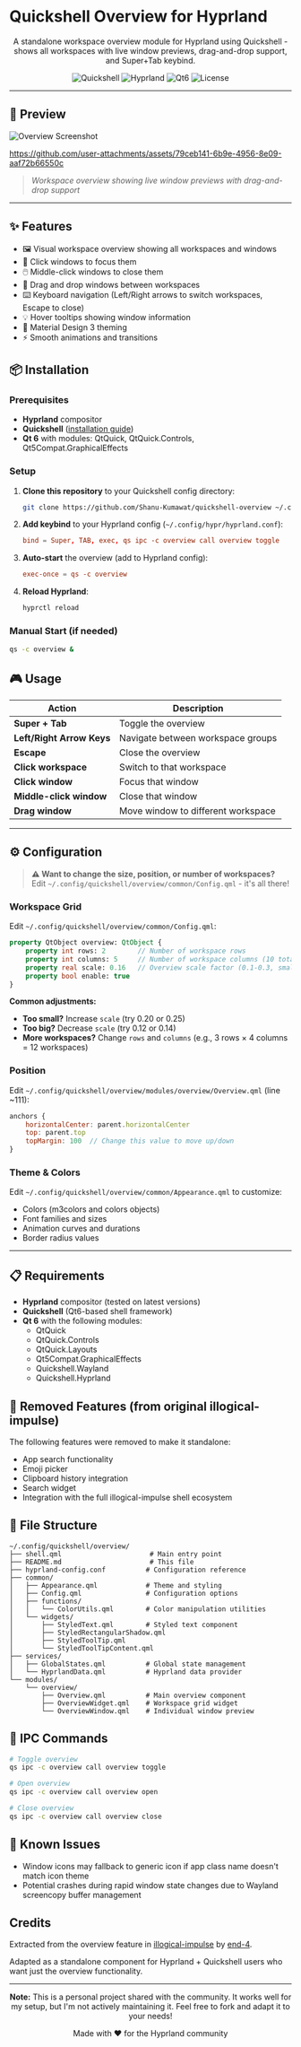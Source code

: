 # Quickshell Overview for Hyprland

<div align="center">

A standalone workspace overview module for Hyprland using Quickshell - shows all workspaces with live window previews, drag-and-drop support, and Super+Tab keybind.

![Quickshell](https://img.shields.io/badge/Quickshell-0.2.0-blue?style=flat-square)
![Hyprland](https://img.shields.io/badge/Hyprland-Compatible-purple?style=flat-square)
![Qt6](https://img.shields.io/badge/Qt-6-green?style=flat-square)
![License](https://img.shields.io/badge/License-GPL-orange?style=flat-square)

</div>

---

## 📸 Preview

![Overview Screenshot](assets/image.png)

https://github.com/user-attachments/assets/79ceb141-6b9e-4956-8e09-aaf72b66550c

> *Workspace overview showing live window previews with drag-and-drop support*

---

## ✨ Features

- 🖼️ Visual workspace overview showing all workspaces and windows
- 🎯 Click windows to focus them
- 🖱️ Middle-click windows to close them  
- 🔄 Drag and drop windows between workspaces
- ⌨️ Keyboard navigation (Left/Right arrows to switch workspaces, Escape to close)
- 💡 Hover tooltips showing window information
- 🎨 Material Design 3 theming
- ⚡ Smooth animations and transitions

## 📦 Installation

### Prerequisites

- **Hyprland** compositor
- **Quickshell** ([installation guide](https://quickshell.org/docs/v0.1.0/guide/install-setup/))
- **Qt 6** with modules: QtQuick, QtQuick.Controls, Qt5Compat.GraphicalEffects

### Setup

1. **Clone this repository** to your Quickshell config directory:
   ```bash
   git clone https://github.com/Shanu-Kumawat/quickshell-overview ~/.config/quickshell/overview
   ```

2. **Add keybind** to your Hyprland config (`~/.config/hypr/hyprland.conf`):
   ```conf
   bind = Super, TAB, exec, qs ipc -c overview call overview toggle
   ```

3. **Auto-start** the overview (add to Hyprland config):
   ```conf
   exec-once = qs -c overview
   ```

4. **Reload Hyprland**:
   ```bash
   hyprctl reload
   ```

### Manual Start (if needed)

```bash
qs -c overview &
```

## 🎮 Usage

| Action | Description |
|--------|-------------|
| **Super + Tab** | Toggle the overview |
| **Left/Right Arrow Keys** | Navigate between workspace groups |
| **Escape** | Close the overview |
| **Click workspace** | Switch to that workspace |
| **Click window** | Focus that window |
| **Middle-click window** | Close that window |
| **Drag window** | Move window to different workspace |

---

## ⚙️ Configuration

> **⚠️ Want to change the size, position, or number of workspaces?**  
> Edit `~/.config/quickshell/overview/common/Config.qml` - it's all there!

### Workspace Grid

Edit `~/.config/quickshell/overview/common/Config.qml`:

```qml
property QtObject overview: QtObject {
    property int rows: 2        // Number of workspace rows
    property int columns: 5     // Number of workspace columns (10 total workspaces)
    property real scale: 0.16   // Overview scale factor (0.1-0.3, smaller = more compact)
    property bool enable: true
}
```

**Common adjustments:**
- **Too small?** Increase `scale` (try 0.20 or 0.25)
- **Too big?** Decrease `scale` (try 0.12 or 0.14)
- **More workspaces?** Change `rows` and `columns` (e.g., 3 rows × 4 columns = 12 workspaces)

### Position

Edit `~/.config/quickshell/overview/modules/overview/Overview.qml` (line ~111):

```qml
anchors {
    horizontalCenter: parent.horizontalCenter
    top: parent.top
    topMargin: 100  // Change this value to move up/down
}
```

### Theme & Colors

Edit `~/.config/quickshell/overview/common/Appearance.qml` to customize:
- Colors (m3colors and colors objects)
- Font families and sizes  
- Animation curves and durations
- Border radius values

---

## 📋 Requirements

- **Hyprland** compositor (tested on latest versions)
- **Quickshell** (Qt6-based shell framework)
- **Qt 6** with the following modules:
  - QtQuick
  - QtQuick.Controls
  - QtQuick.Layouts
  - Qt5Compat.GraphicalEffects
  - Quickshell.Wayland
  - Quickshell.Hyprland

## 🚫 Removed Features (from original illogical-impulse)

The following features were removed to make it standalone:

- App search functionality
- Emoji picker
- Clipboard history integration
- Search widget
- Integration with the full illogical-impulse shell ecosystem

## 📁 File Structure

```
~/.config/quickshell/overview/
├── shell.qml                      # Main entry point
├── README.md                      # This file
├── hyprland-config.conf          # Configuration reference
├── common/
│   ├── Appearance.qml            # Theme and styling
│   ├── Config.qml                # Configuration options
│   ├── functions/
│   │   └── ColorUtils.qml        # Color manipulation utilities
│   └── widgets/
│       ├── StyledText.qml        # Styled text component
│       ├── StyledRectangularShadow.qml
│       ├── StyledToolTip.qml
│       └── StyledToolTipContent.qml
├── services/
│   ├── GlobalStates.qml          # Global state management
│   └── HyprlandData.qml          # Hyprland data provider
└── modules/
    └── overview/
        ├── Overview.qml          # Main overview component
        ├── OverviewWidget.qml    # Workspace grid widget
        └── OverviewWindow.qml    # Individual window preview
```

## 🎯 IPC Commands

```bash
# Toggle overview
qs ipc -c overview call overview toggle

# Open overview
qs ipc -c overview call overview open

# Close overview  
qs ipc -c overview call overview close
```

## 🐛 Known Issues

- Window icons may fallback to generic icon if app class name doesn't match icon theme
- Potential crashes during rapid window state changes due to Wayland screencopy buffer management

##  Credits

Extracted from the overview feature in [illogical-impulse](https://github.com/end-4/dots-hyprland) by [end-4](https://github.com/end-4).

Adapted as a standalone component for Hyprland + Quickshell users who want just the overview functionality.

---

<div align="center">

**Note:** This is a personal project shared with the community. It works well for my setup, but I'm not actively maintaining it. Feel free to fork and adapt it to your needs!

Made with ❤️ for the Hyprland community

</div>
